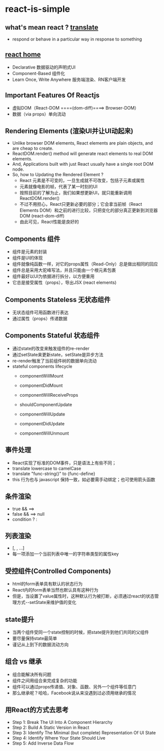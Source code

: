 # react-is-simple

## what's mean react ? [translate](https://translate.google.cn/#en/zh-CN/react)
  * respond or behave in a particular way in response to something

## [react home](https://facebook.github.io/react/)
  * Declarative 数据驱动的声明式UI
  * Component-Based 组件化
  * Learn Once, Write Anywhere 服务端渲染、RN客户端开发

## Important Features Of Reactjs
  * 虚拟DOM（React-DOM ====(dom-diff)====> Browser-DOM）
  * 数据（via props）单向流动


## Rendering Elements (渲染UI并让UI动起来)
  * Unlike browser DOM elements, React elements are plain objects, and are cheap to create. 
  * ReactDOM.render() method will generate react elements to real DOM elements.
  * And, Applications built with just React usually have a single root DOM node. 
  * So, how to Updating the Rendered Element ?
    - React 元素是不可变的，一旦生成就不可改变，包括子元素或属性
    - 元素就像电影的帧，代表了某一时刻的UI
    - 按照目前的了解为止，我们如果想更新UI，就只能重新调用ReactDOM.render()
    - 不过不用担心，React只更新必要的部分；它会拿当前帧（React Elements DOM）和之前的进行比较，只把变化的部分真正更新到浏览器DOM (react-dom-diff)
    - 由此可见，React性能是良好的

## Components 组件
  * 组件是元素的封装
  * 组件是UI的体现
  * 组件就像纯函数一样，对它的props属性（Read-Only）总是做出相同的回应
  * 组件总是采用大驼峰写法，并且只能由一个根元素包裹
  * 组件最好以UI为依据进行拆分，以方便重用
  * 它总是接受属性（props），导出JSX (react elements)

## Components Stateless 无状态组件
  * 无状态组件可用函数进行表达
  * 通过属性（props）传递数据

## Components Stateful 状态组件
  * 通过state的改变来触发组件的re-render
  * 通过setState来更新state，setState是异步方法
  * re-render触发了当前组件树的数据单向流动
  * stateful components lifecycle
    - componentWillMount
    - componentDidMount
    
    - componentWillReceiveProps
    - shouldComponentUpdate
    - componentWillUpdate
    - componentDidUpdate

    - componentWillUnmount

## 事件处理
  * React实现了标准的DOM事件，只是语法上有些不同；
  * translate lowercase to camelCase
  * translate "func-string()" to {func-define}
  * this 行为也与 javascript 保持一致，如必要需手动绑定；也可使用箭头函数

## 条件渲染
  * true && <C />   ==> <C />
  * false && <C />  ==> null
  * condition ? <C1 /> : <C2 />

## 列表渲染
  * [<Component />, <Component />, ...]
  * 每一项添加一个当前列表中唯一的字符串类型的属性key

## 受控组件(Controlled Components)
  * html的form表单具有默认的状态行为
  * React内的form表单当然也默认具有这种行为
  * 但是，当设置了value属性时，这种默认行为被打断，必须通过react的状态管理方式--setState来维护值的变化

## state提升
  * 当两个组件受同一个state控制的时候，把state提升到他们共同的父组件
  * 要尽量保持state最简单
  * 谨记从上到下的数据流动方向

## 组合 vs 继承
  * 组合能解决所有问题
  * 组件之间用组合来完成复杂的功能
  * 组件可以通过props传递值、对象、函数、另外一个组件等任意门
  * 那么继承呢？哈哈，Facebook说从来没遇到过必须用继承的情况

## 用React的方式去思考
  * Step 1: Break The UI Into A Component Hierarchy
  * Step 2: Build A Static Version in React
  * Step 3: Identify The Minimal (but complete) Representation Of UI State
  * Step 4: Identify Where Your State Should Live
  * Step 5: Add Inverse Data Flow



